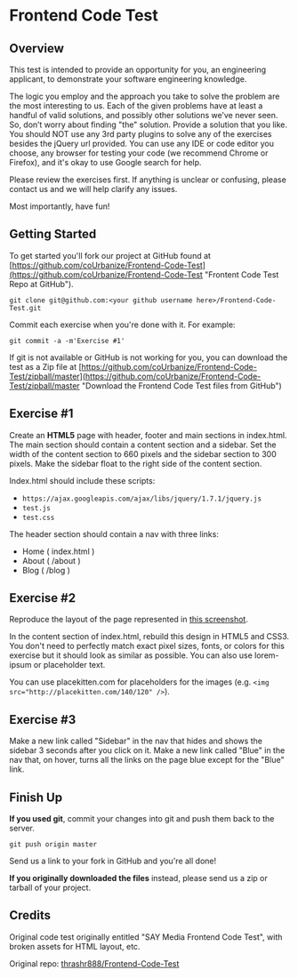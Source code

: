 Frontend Code Test
==============================

Overview
--------

This test is intended to provide an opportunity for you, an engineering applicant, to demonstrate your software engineering knowledge.

The logic you employ and the approach you take to solve the problem are the most interesting to us. Each of the given problems have at least a handful of valid solutions, and possibly other solutions weʼve never seen. So, donʼt worry about finding "the" solution. Provide a solution that you like. You should NOT use any 3rd party plugins to solve any of the exercises besides the jQuery url provided. You can use any IDE or code editor you choose, any browser for testing your code (we recommend Chrome or Firefox), and it's okay to use Google search for help.

Please review the exercises first. If anything is unclear or confusing, please contact us and we will help clarify any issues.

Most importantly, have fun! 

Getting Started
---------------
To get started you'll fork our project at GitHub found at [https://github.com/coUrbanize/Frontend-Code-Test](https://github.com/coUrbanize/Frontend-Code-Test "Frontent Code Test Repo at GitHub").

    git clone git@github.com:<your github username here>/Frontend-Code-Test.git

Commit each exercise when you're done with it. For example:

    git commit -a -m'Exercise #1'

If git is not available or GitHub is not working for you, you can download the test as a Zip file at [https://github.com/coUrbanize/Frontend-Code-Test/zipball/master](https://github.com/coUrbanize/Frontend-Code-Test/zipball/master "Download the Frontend Code Test files from GitHub")

Exercise #1
-----------
Create an **HTML5** page with header, footer and main sections in index.html. The main section should contain a content section and a sidebar. Set the width of the content section to 660 pixels and the sidebar section to 300 pixels. Make the sidebar float to the right side of the content section.

Index.html should include these scripts:

- `https://ajax.googleapis.com/ajax/libs/jquery/1.7.1/jquery.js`
- `test.js`
- `test.css`

The header section should contain a nav with three links:

- Home ( index.html )
- About ( /about )
- Blog ( /blog )
    
Exercise #2
-----------

Reproduce the layout of the page represented in [this screenshot](...).

In the content section of index.html, rebuild this design in HTML5 and CSS3. You don't need to perfectly match exact pixel sizes, fonts, or colors for this exercise but it should look as similar as possible. You can also use lorem-ipsum or placeholder text.

You can use placekitten.com for placeholders for the images (e.g. `<img src="http://placekitten.com/140/120" />`).

Exercise #3
-----------
Make a new link called "Sidebar" in the nav that hides and shows the sidebar 3 seconds after you click on it. Make a new link called "Blue" in the nav that, on hover, turns all the links on the page blue except for the "Blue" link.

Finish Up
---------
**If you used git**, commit your changes into git and push them back to the server.

    git push origin master

Send us a link to your fork in GitHub and you're all done!

**If you originally downloaded the files** instead, please send us a zip or tarball of your project.

Credits
-------

Original code test originally entitled "SAY Media Frontend Code Test", with broken assets for HTML layout, etc.

Original repo: [thrashr888/Frontend-Code-Test](https://github.com/thrashr888/Frontend-Code-Test)
